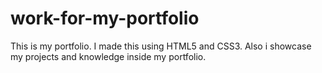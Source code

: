 # work-for-my-portfolio
This is my portfolio. I made this using HTML5 and CSS3. Also i showcase my projects and knowledge inside my portfolio.
